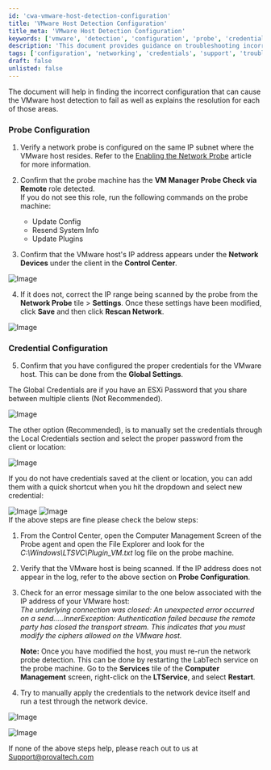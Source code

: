 ```yaml
---
id: 'cwa-vmware-host-detection-configuration'
title: 'VMware Host Detection Configuration'
title_meta: 'VMware Host Detection Configuration'
keywords: ['vmware', 'detection', 'configuration', 'probe', 'credentials']
description: 'This document provides guidance on troubleshooting incorrect configurations that may cause VMware host detection failures. It outlines steps for verifying probe and credential configurations, ensuring successful detection of VMware hosts within your network.'
tags: ['configuration', 'networking', 'credentials', 'support', 'troubleshooting']
draft: false
unlisted: false
---
```

<div class='text-section scrollable'>

The document will help in finding the incorrect configuration that can cause the VMware host detection to fail as well as explains the resolution for each of those areas.

### Probe Configuration

1. Verify a network probe is configured on the same IP subnet where the VMware host resides. Refer to the [Enabling the Network Probe](https://docs.connectwise.com/ConnectWise_Automate_Documentation/070/175/020) article for more information.
2. Confirm that the probe machine has the **VM Manager Probe Check via Remote** role detected.  
   If you do not see this role, run the following commands on the probe machine:
   - Update Config
   - Resend System Info
   - Update Plugins

3. Confirm that the VMware host's IP address appears under the **Network Devices** under the client in the **Control Center**.

![Image](5078775/docs/16290411/images/23836678)

4. If it does not, correct the IP range being scanned by the probe from the **Network Probe** tile > **Settings**. Once these settings have been modified, click **Save** and then click **Rescan Network**.

![Image](5078775/docs/16290411/images/23836680)

### Credential Configuration

5. Confirm that you have configured the proper credentials for the VMware host. This can be done from the **Global Settings**.

The Global Credentials are if you have an ESXi Password that you share between multiple clients (Not Recommended).

![Image](5078775/docs/16290411/images/23836684)

The other option (Recommended), is to manually set the credentials through the Local Credentials section and select the proper password from the client or location:

![Image](5078775/docs/16290411/images/23836685)

If you do not have credentials saved at the client or location, you can add them with a quick shortcut when you hit the dropdown and select new credential:

![Image](5078775/docs/16290411/images/23836686) ![Image](5078775/docs/16290411/images/23836687)  
If the above steps are fine please check the below steps:

1. From the Control Center, open the Computer Management Screen of the Probe agent and open the File Explorer and look for the *C:\Windows\LTSVC\Plugin_VM.txt* log file on the probe machine.
2. Verify that the VMware host is being scanned. If the IP address does not appear in the log, refer to the above section on **Probe Configuration**.
3. Check for an error message similar to the one below associated with the IP address of your VMware host:  
   *The underlying connection was closed: An unexpected error occurred on a send.....InnerException: Authentication failed because the remote party has closed the transport stream. This indicates that you must modify the ciphers allowed on the VMware host.*

   **Note:** Once you have modified the host, you must re-run the network probe detection. This can be done by restarting the LabTech service on the probe machine. Go to the **Services** tile of the **Computer Management** screen, right-click on the **LTService**, and select **Restart**.

4. Try to manually apply the credentials to the network device itself and run a test through the network device.

![Image](5078775/docs/16290411/images/23836682)

![Image](5078775/docs/16290411/images/23836688)

If none of the above steps help, please reach out to us at [Support@provaltech.com](mailto:Support@provaltech.com)

</div>

